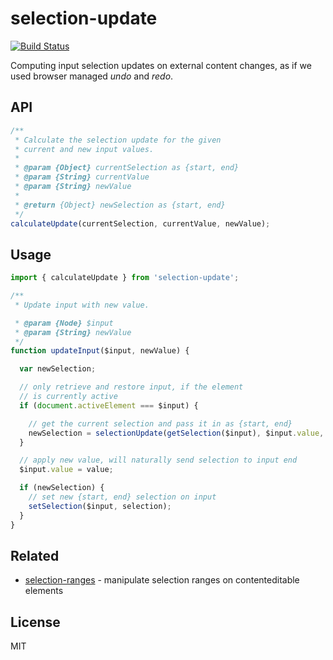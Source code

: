 # selection-update

[![Build Status](https://travis-ci.com/nikku/selection-update.svg?branch=master)](https://travis-ci.com/nikku/selection-update)

Computing input selection updates on external content changes, as if we used browser managed _undo_ and _redo_.


## API

```javascript
/**
 * Calculate the selection update for the given
 * current and new input values.
 *
 * @param {Object} currentSelection as {start, end}
 * @param {String} currentValue
 * @param {String} newValue
 *
 * @return {Object} newSelection as {start, end}
 */
calculateUpdate(currentSelection, currentValue, newValue);
```


## Usage

```javascript
import { calculateUpdate } from 'selection-update';

/**
 * Update input with new value.

 * @param {Node} $input
 * @param {String} newValue
 */
function updateInput($input, newValue) {

  var newSelection;

  // only retrieve and restore input, if the element
  // is currently active
  if (document.activeElement === $input) {

    // get the current selection and pass it in as {start, end}
    newSelection = selectionUpdate(getSelection($input), $input.value, newValue);
  }

  // apply new value, will naturally send selection to input end
  $input.value = value;

  if (newSelection) {
    // set new {start, end} selection on input
    setSelection($input, selection);
  }
}
```


## Related

* [selection-ranges](https://github.com/nikku/selection-ranges) - manipulate selection ranges on contenteditable elements


## License

MIT
